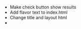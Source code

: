  - Make check button show results
 - Add flavor text to index.html
 - Change title and layout html
 - 